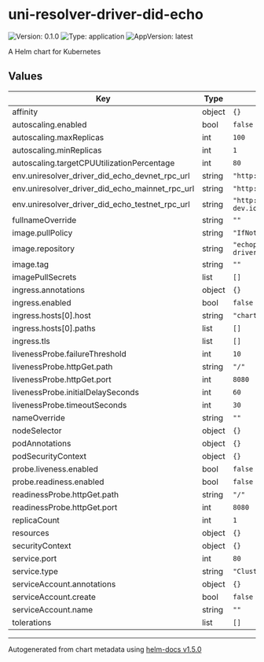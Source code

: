 # uni-resolver-driver-did-echo

![Version: 0.1.0](https://img.shields.io/badge/Version-0.1.0-informational?style=flat-square) ![Type: application](https://img.shields.io/badge/Type-application-informational?style=flat-square) ![AppVersion: latest](https://img.shields.io/badge/AppVersion-latest-informational?style=flat-square)

A Helm chart for Kubernetes

## Values

| Key | Type | Default | Description |
|-----|------|---------|-------------|
| affinity | object | `{}` |  |
| autoscaling.enabled | bool | `false` |  |
| autoscaling.maxReplicas | int | `100` |  |
| autoscaling.minReplicas | int | `1` |  |
| autoscaling.targetCPUUtilizationPercentage | int | `80` |  |
| env.uniresolver_driver_did_echo_devnet_rpc_url | string | `"http://127.0.0.1:8090/rpc"` |  |
| env.uniresolver_driver_did_echo_mainnet_rpc_url | string | `"http://127.0.0.1:8090/rpc"` |  |
| env.uniresolver_driver_did_echo_testnet_rpc_url | string | `"http://testnet.echo-dev.io"` |  |
| fullnameOverride | string | `""` |  |
| image.pullPolicy | string | `"IfNotPresent"` |  |
| image.repository | string | `"echoprotocol/uni-resolver-driver-did-echo"` |  |
| image.tag | string | `""` |  |
| imagePullSecrets | list | `[]` |  |
| ingress.annotations | object | `{}` |  |
| ingress.enabled | bool | `false` |  |
| ingress.hosts[0].host | string | `"chart-example.local"` |  |
| ingress.hosts[0].paths | list | `[]` |  |
| ingress.tls | list | `[]` |  |
| livenessProbe.failureThreshold | int | `10` |  |
| livenessProbe.httpGet.path | string | `"/"` |  |
| livenessProbe.httpGet.port | int | `8080` |  |
| livenessProbe.initialDelaySeconds | int | `60` |  |
| livenessProbe.timeoutSeconds | int | `30` |  |
| nameOverride | string | `""` |  |
| nodeSelector | object | `{}` |  |
| podAnnotations | object | `{}` |  |
| podSecurityContext | object | `{}` |  |
| probe.liveness.enabled | bool | `false` |  |
| probe.readiness.enabled | bool | `false` |  |
| readinessProbe.httpGet.path | string | `"/"` |  |
| readinessProbe.httpGet.port | int | `8080` |  |
| replicaCount | int | `1` |  |
| resources | object | `{}` |  |
| securityContext | object | `{}` |  |
| service.port | int | `80` |  |
| service.type | string | `"ClusterIP"` |  |
| serviceAccount.annotations | object | `{}` |  |
| serviceAccount.create | bool | `false` |  |
| serviceAccount.name | string | `""` |  |
| tolerations | list | `[]` |  |

----------------------------------------------
Autogenerated from chart metadata using [helm-docs v1.5.0](https://github.com/norwoodj/helm-docs/releases/v1.5.0)
